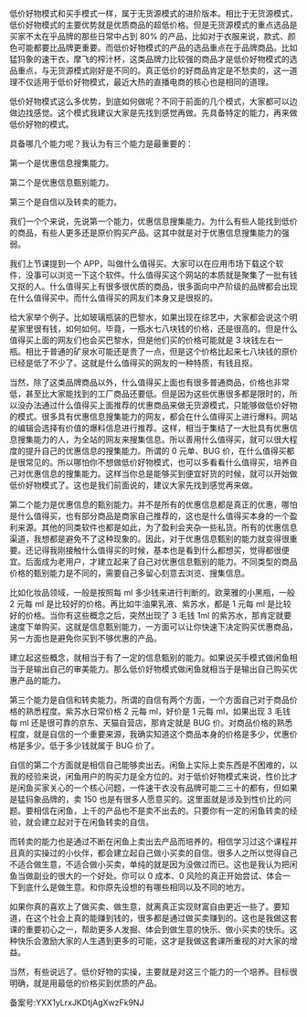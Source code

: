 低价好物模式和买手模式一样，属于无货源模式的进阶版本。相比于无货源模式，低价好物模式的主要优势就是优质商品的超低价格。但是无货源模式的重点选品是买家不太在乎品牌的那些日常中占到 80\% 的产品，比如对于衣服来说，款式、颜色可能都要比品牌更重要。而低价好物模式的产品的选品重点在于品牌商品。比如猛犸象的速干衣，摩飞的榨汁杯，这类品牌力比较强的商品才是低价好物模式的选品重点，与无货源模式刚好是不同的。真正低价的好商品肯定是不愁卖的，这一道理不仅适用于低价好物模式，最近大热的直播电商的核心也是相同的道理。

低价好物模式这么多优势，到底如何做呢？不同于前面的几个模式，大家都可以边做边找感觉。这个模式我建议大家是先找到感觉再做。先具备特定的能力，再来做低价好物的模式。 

具备哪几个能力呢？我认为有三个能力是最重要的：

第一个是优惠信息搜集能力。

第二个是优惠信息甄别能力。

第三个是自信以及转卖的能力。

我们一个个来说，先说第一个能力，优惠信息搜集能力。为什么有些人能找到低价的商品，有些人更多还是原价购买产品。这其中就是对于优惠信息搜集能力的强弱。

我们上节课提到一个 APP，叫做什么值得买。大家可以在应用市场下载这个软件，没事可以浏览一下这个软件。什么值得买这个网站的本质就是聚集了一批有钱又抠的人。什么值得买上有很多很优质的商品，很多面向中产阶级的品牌都会出现在什么值得买中。而什么值得买的网友们本身又是很抠的。

给大家举个例子。比如玻璃瓶装的巴黎水，如果出现在综艺中，大家都会说这个明星家里很有钱，如何如何。毕竟，一瓶水七八块钱的价格，还是很高的。但是什么值得买上面的网友们也会买巴黎水，但是他们买的价格可能就是 3 块钱左右一瓶。相比于普通的矿泉水可能还是贵了一点，但是这个价格比起来七八块钱的原价已经是低了不少了。这就是什么值得买的网友的一种特质，有钱且抠。

当然，除了这类品牌商品以外，什么值得买上面也有很多普通商品，价格也非常低，甚至比大家能找到的工厂商品还要低。但是因为这些优惠很多都是限时的，所以没办法通过什么值得买上面推荐的优惠商品来做无货源模式，只能够做低价好物的模式。很多具有优惠信息搜集能力的网友，都会在什么值得买上进行爆料。网站的编辑会选择有价值的爆料信息进行推荐。这样，相当于集结了一大批具有优惠信息搜集能力的人，为全站的网友来搜集信息。所以善用什么值得买，就可以很大程度的提升自己的优惠信息的搜集能力。所谓的 0 元单、BUG 价，在什么值得买都是很常见的。所以哪怕你不想做低价好物模式，也可以多看看什么值得买，培养自己对优惠信息的搜集能力。这样当你总是能够买到便宜好货的时候，就可以开始做低价好物模式了。这也是我们前面说的，建议大家先找到感觉再来做。 

第二个能力是优惠信息的甄别能力。并不是所有的优惠信息都是真正的优惠，哪怕是什么值得买，也有部分商品是商家自己推荐的，这也是什么值得买本身的一个盈利来源。其他的同类软件也都是如此，为了盈利会夹杂一些私货。所有的优惠信息渠道，我想都是避免不了这种现象的。因此，对于优惠信息甄别的能力就变得很重要。还记得我刚接触什么值得买的时候，基本也是看到什么都想买，觉得都很便宜。后面成为老用户，才建立起来了自己对优惠信息甄别的能力。不同类型的商品价格的甄别能力是不同的，需要自己多留心刻意去浏览、搜集信息。

比如化妆品领域，一般是按照每 ml 多少钱来进行判断的。欧莱雅的小黑瓶，一般 2 元每 ml 是比较好的价格。再比如牛油果乳液、紫苏水，都是 1 元每 ml 是比较好的价格。当你有这些概念之后，突然出现了 3 毛钱 1ml 的紫苏水，那肯定就要速度下单购买。这就是信息甄别能力，一方面可以让你快速下决定购买优惠商品，另一方面也是避免你买到不够优惠的产品。

建立起这些概念，就相当于有了一定的信息甄别的能力。如果说买手模式做闲鱼相当于是输出自己的审美能力。那么低价好物模式做闲鱼就相当于是输出自己购买优惠产品的能力。

第三个能力是自信和转卖能力。所谓的自信有两个方面，一个方面自己对于商品价格的熟悉程度。紫苏水日常价格 2 元每 ml，好价是 1 元每 ml，如果出现 3 毛钱每 ml 还是很可靠的京东、天猫自营店，那肯定就是 BUG 价。对商品价格的熟悉程度，就是自信的一个重要来源，我确实知道这个商品本身的价格是多少，优惠价格是多少。低于多少钱就属于 BUG 价了。

自信的第二个方面就是相信自己能够卖出去。闲鱼上实际上卖东西是不困难的，以我的经验来说，闲鱼用户的购买力是全方位的。对于低价好物模式来说，性价比才是闲鱼买家关心的一个核心问题，一件速干衣没有品牌可能二三十的都有，但如果是猛犸象品牌的，卖 150 也是有很多人愿意买的。这里面就是涉及到性价比的问题。要相信在闲鱼，上千的产品也不是卖不出去的。只要你有一定的闲鱼转卖的经验，就会建立起对于在闲鱼转卖的自信。

而转卖的能力也是通过不断在闲鱼上卖出去产品而培养的。相信学习过这个课程并且真的实操过的小伙伴，都会建立起自己做小买卖的自信。很多人之所以觉得自己不适合做生意，不适合做小买卖，单纯的就是因为没做过而已。这也是我认为把闲鱼当做副业的很大的一个好处。你可以 0 成本、0 风险的真正开始尝试、体会一下到底什么是做生意。和你原先设想的有哪些相同以及不同的地方。

如果你真的喜欢上了做买卖、做生意，就离真正实现财富自由更近一些了。要知道，在这个社会上真的能赚到钱的，很多都是通过做买卖赚到的。这也是我做这套课的重要初心之一，帮助更多人发掘、体会到做生意的快乐、做小买卖的快乐。这种快乐会激励大家的人生遇到更多的可能，这才是我做这套课所重视的对大家的增益。

当然，有些说远了。低价好物的实操，主要就是对这三个能力的一个培养。目标很明确，就是用最低的价格买到优质的产品。

备案号:YXX1yLrxJKDtjAgXwzFk9NJ